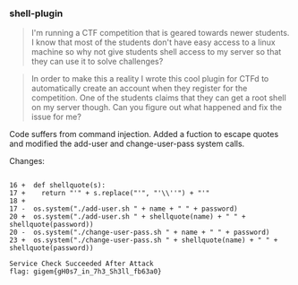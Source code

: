 ### shell-plugin

>I'm running a CTF competition that is geared towards newer students. I know that most of the students don't have easy access to a linux machine so why not give students shell access to my server so that they can use it to solve challenges?

>In order to make this a reality I wrote this cool plugin for CTFd to automatically create an account when they register for the competition.
One of the students claims that they can get a root shell on my server though. Can you figure out what happened and fix the issue for me?

Code suffers from command injection.  Added a fuction to escape quotes and modified the add-user and change-user-pass system calls. 

Changes: 

```

16 +  def shellquote(s):
17 +    return "'" + s.replace("'", "'\\''") + "'"
18 +
17 -  os.system("./add-user.sh " + name + " " + password)
20 +  os.system("./add-user.sh " + shellquote(name) + " " + shellquote(password))
20 -  os.system("./change-user-pass.sh " + name + " " + password)
23 +  os.system("./change-user-pass.sh " + shellquote(name) + " " + shellquote(password))
```
```
Service Check Succeeded After Attack
flag: gigem{gH0s7_in_7h3_Sh3ll_fb63a0}
```
